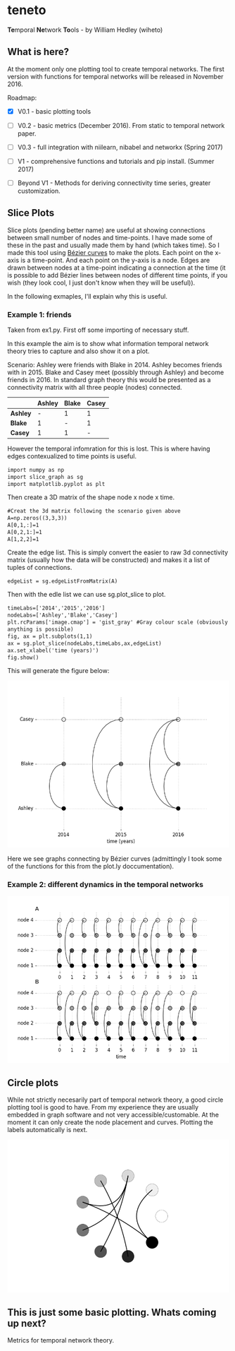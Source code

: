 # teneto
**Te**mporal **Ne**twork **To**ols - by William Hedley (wiheto)

## What is here? 

At the moment only one plotting tool to create temporal networks. The first version with functions for temporal networks will be released in November 2016. 


Roadmap: 

- [x] V0.1 - basic plotting tools
- [ ] V0.2 - basic metrics (December 2016). From static to temporal network paper. 
- [ ] V0.3 - full integration with niilearn, nibabel and networkx (Spring 2017)
- [ ] V1 - comprehensive functions and tutorials and pip install. (Summer 2017)
- [ ] Beyond V1 - Methods for deriving connectivity time series, greater customization. 


## Slice Plots 

Slice plots (pending better name) are useful at showing connections between small number of nodes and time-points. I have made some of these in the past and usually made them by hand (which takes time). So I made this tool using [Bézier curves](https://en.wikipedia.org/wiki/B%C3%A9zier_curve) to make the plots. Each point on the x-axis is a time-point. And each point on the y-axis is a node. Edges are drawn between nodes at a time-point indicating a connection at the time (it is possible to add Bézier lines between nodes of different time points, if you wish (they look cool, I just don't know when they will be useful)).

In the following exmaples, I'll explain why this is useful. 

### Example 1: friends

Taken from ex1.py. First off some importing of necessary stuff. 

In this example the aim is to show what information temporal network theory tries to capture and also show it on a plot. 

Scenario: Ashley were friends with Blake in 2014. Ashley becomes friends with in 2015. Blake and Casey meet (possibly through Ashley) and become friends in 2016. In standard graph theory this would be presented as a connectivity matrix with all three people (nodes) connected. 

|              | **Ashley** | **Blake** | **Casey** |
| --- | --- | --- | ---
| **Ashley** | -    | 1   | 1 |
| **Blake**  | 1   | -   | 1 |
| **Casey**   | 1   |   1  | - |

However the temporal infomration for this is lost. This is where having edges contexualized to time points is useful. 

```
import numpy as np
import slice_graph as sg
import matplotlib.pyplot as plt
```

Then create a 3D matrix of the shape node x node x time. 

```
#Creat the 3d matrix following the scenario given above
A=np.zeros((3,3,3))
A[0,1,:]=1
A[0,2,1:]=1
A[1,2,2]=1
```

Create the edge list. This is simply convert the easier to raw 3d connectivity matrix (usually how the data will be constructed) and makes it a list of tuples of connections. 

```
edgeList = sg.edgeListFromMatrix(A)
```

Then with the edle list we can use sg.plot_slice to plot. 

```
timeLabs=['2014','2015','2016']
nodeLabs=['Ashley','Blake','Casey']
plt.rcParams['image.cmap'] = 'gist_gray' #Gray colour scale (obviously anything is possible)
fig, ax = plt.subplots(1,1)
ax = sg.plot_slice(nodeLabs,timeLabs,ax,edgeList)
ax.set_xlabel('time (years)')
fig.show()
```
This will generate the figure below: 

![](./figures/ex1.png)

Here we see graphs connecting by Bézier curves (admittingly I took some of the functions for this from the plot.ly doccumentation).

### Example 2: different dynamics in the temporal networks

![](./figures/ex2.png)

## Circle plots

While not strictly necesarily part of temporal network theory, a good circle plotting tool is good to have. From my experience they are usually embedded in graph software and not very accessible/customable. At the moment it can only create the node placement and curves. Plotting the labels automatically is next. 

![](./figures/ex3.png)

## This is just some basic plotting. Whats coming up next? 

Metrics for temporal network theory. 
